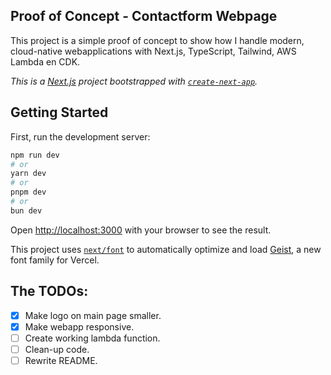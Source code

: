 ## Proof of Concept - Contactform Webpage

This project is a simple proof of concept to show how I handle modern, cloud-native webapplications with Next.js, TypeScript, Tailwind, AWS Lambda en CDK.

_This is a [Next.js](https://nextjs.org) project bootstrapped with [`create-next-app`](https://nextjs.org/docs/app/api-reference/cli/create-next-app)._

## Getting Started

First, run the development server:

```bash
npm run dev
# or
yarn dev
# or
pnpm dev
# or
bun dev
```

Open [http://localhost:3000](http://localhost:3000) with your browser to see the result.

This project uses [`next/font`](https://nextjs.org/docs/app/building-your-application/optimizing/fonts) to automatically optimize and load [Geist](https://vercel.com/font), a new font family for Vercel.

## The TODOs:

- [x] Make logo on main page smaller.
- [x] Make webapp responsive.
- [ ] Create working lambda function.
- [ ] Clean-up code.
- [ ] Rewrite README.
